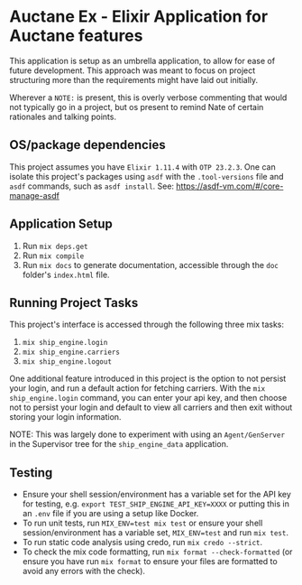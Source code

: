 # Auctane Ex - Elixir Application for Auctane features

This application is setup as an umbrella application, to allow for ease of future development. This approach was meant to focus on project structuring more than the requirements might have laid out initially.

Wherever a `NOTE:` is present, this is overly verbose commenting that would not typically go in a project, but os present to remind Nate of certain rationales and talking points.

## OS/package dependencies
This project assumes you have `Elixir 1.11.4` with `OTP 23.2.3`. One can isolate this project's packages using `asdf` with the `.tool-versions` file and `asdf` commands, such as `asdf install`.
See: https://asdf-vm.com/#/core-manage-asdf

## Application Setup
1. Run `mix deps.get`
2. Run `mix compile`
2. Run `mix docs` to generate documentation, accessible through the `doc` folder's `index.html` file.

## Running Project Tasks
This project's interface is accessed through the following three mix tasks:
1. `mix ship_engine.login`
2. `mix ship_engine.carriers`
3. `mix ship_engine.logout`

One additional feature introduced in this project is the option to not persist your login, and run a default action for fetching carriers. With the `mix ship_engine.login` command, you can enter your api key, and then choose not to persist your login and default to view all carriers and then exit without storing your login information.

NOTE: This was largely done to experiment with using an `Agent/GenServer` in the Supervisor tree for the `ship_engine_data` application.

## Testing
- Ensure your shell session/environment has a variable set for the API key for testing, e.g. `export TEST_SHIP_ENGINE_API_KEY=XXXX` or putting this in an `.env` file if you are using a setup like Docker.
- To run unit tests, run `MIX_ENV=test mix test` or ensure your shell session/environment has a variable set, `MIX_ENV=test` and run `mix test`.
- To run static code analysis using credo, run `mix credo --strict`.
- To check the mix code formatting, run `mix format --check-formatted` (or ensure you have run `mix format` to ensure your files are formatted to avoid any errors with the check).
